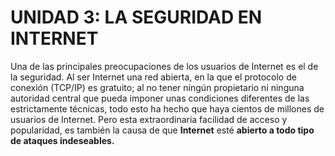 
# UNIDAD 3: LA SEGURIDAD EN INTERNET

Una de las principales preocupaciones de los usuarios de Internet es el de la seguridad. Al ser Internet una red abierta, en la que el protocolo de conexión (TCP/IP) es gratuito; al no tener ningún propietario ni ninguna autoridad central que pueda imponer unas condiciones diferentes de las estrictamente técnicas, todo esto ha hecho que haya cientos de millones de usuarios de Internet. Pero esta extraordinaria facilidad de acceso y popularidad, es también la causa de que **Internet** esté **abierto a todo tipo de ataques indeseables.**

